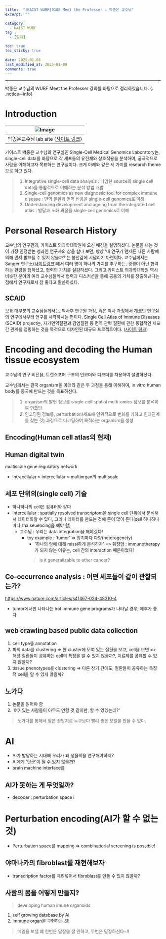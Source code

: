 ```yaml
---
title:  "[KAIST WURF]0108 Meet the Professer : 박종은 교수님" 
excerpt: ""

category:
  - KAIST_WURF
tag :
  - [일지]

toc: true
toc_sticky: true
 
date: 2025-01-08
last_modified_at: 2025-01-09
comments: true
---
```


---
박종은 교수님의 WURF Meet the Professer 강의를 바탕으로 정리하였습니다.
{: .notice--info}

# Introduction

| ![Image](https://lh3.googleusercontent.com/duxnMrOhVupGWhfd4a_5IuBy7SQI9E8_RqC9MMxvcekUV4Bti6lNDfqK_TSFGyVZX1naigVH3hl-qIeMKSOsM1aXeAsvHQwJgxbSvtgzE35HhdWK=w1280) | 
|:--:| 
| 박종은교수님 lab site ([사이트 링크](https://sites.google.com/view/scmglkaist)) |
카이스트 박종은 교수님의 연구실인 Single-Cell Medical Genomics Laboratory는, single-cell data를 바탕으로 각 세포들의 유전체와 상호작용을 분석하여, 궁극적으로 사람을 이해하고자 목표하는 연구실이다. 크게 아래와 같은 세 가지를 research theme으로 하고 있다.

> 1. Integrative single-cell data analysis : 다앙햔 source의 single cell data를 통합적으로 이해하는 분석 방법 개발
> 2. Single-cell genomics as new diagnostic tool for complex immune disease : 면역 질환과 면역 반응을 single-cell genomics로 이해
> 3. Understanding development and ageing from the integrated cell atlas : 발달과 노화 과정을 single-cell genomics로 이해



# Personal Research History

교수님의 연구관과, 카이스트 의과학대학원에 오신 배경을 설명하셨다. 논문을 내는 것이 가장 인정받는 성과인 연구자의 삶을 살다 보면, 항상 '내 연구가 언제든 다른 사람에 의해 먼저 발표될 수 있지 않을까?'는 불안감에 시달리기 마련이다. 교수님께서는 Sanger 연구소([사이트링크](https://www.sanger.ac.uk/))에서 여러 명이 하나의 가치를 추구하는, 경쟁이 아닌 협력하는 환경을 접하셨고, 협력의 가치를 실감하셨다. 그리고 카이스트 의과학대학원 역시 비슷한 분야의 여러 교수님들께서 협력과 디스커션을 통해 공동의 가치를 창출해낸다는 점에서 연구자로서 참 좋다고 말씀하셨다.


## SCAID
보통 대부분의 교수님들께서는, 박사후 연구원 과정, 혹은 박사 과정에서 계셨던 연구실의 연구에서부터 연구를 시작하시는 편이다. 
Single Cell Atlas of Immune Diseases (SCAID) project는, 자가면역질환과 감염질환 등 면역 관련 질환에 관한 통합적인 세포 간 관계를 맵핑하는 것을 목적으로 디자인된 대규모 프로젝트이다.
([사이트 링크](https://www.scaid.org/))
<br>

# Encoding and decoding the Human tissue ecosystem

교수님의 연구 비전을, 트랜스포머 구조의 인코더와 디코더를 차용하여 설명하셨다. 

교수님께서는 결국 organism을 아래와 같은 두 과정을 통해 이해하여, in vitro human body를 종국에 만드는 것을 목표하신다.
> 1. organism의 발현 정보를 single-cell spatial multi-omics 정보를 분석하여 인코딩
> 2. 인코딩된 정보를, perturbation(세포에 인위적으로 변화를 가하고 인과관계를 찾는 것) 과정으로 디코딩하여 목적하는 organism을 생성

## Encoding(Human cell atlas의 현재)
## Human digital twin 

multiscale gene regulatory network

- intracellular > intercellular > multiorgan의 multiscale

## 세포 단위의(single cell) 기술
- 하나하나의 cell은 컴퓨터와 같다
- intercellular : spatially resolved transcriptom을 single cell 단위에서 분석해서 데이터화할 수 있다, 그러나 데이터를 만드는 것에 돈이 많이 든다(cell 하나하나마다 rna seuencing을 해야 함)
  - 교수님 : 우리는 data integration을 해야겠다!
    - toy example : 'tumor' => 장기마다 다양(heterogenety)
      - '하나의 암에 대해 missi하게 분석하자' => 췌장암 : immunotherapy가 되지 않는 이유는, cell 간의 interaction 때문이었다!
      > is it generalizable to other cancer?

## Co-occurrence analysis : 어떤 세포들이 같이 관찰되는가?

https://www.nature.com/articles/s41467-024-48310-4
- tumor에서만 나타나는 hot immune gene programs가 나타날 경우, 예후가 좋다

## web crawling based public data collection
1. cell type를 annotation
2. 피의 data를 clustering => 한 cluster에 모여 있는 질환을 보고, cell을 보면 => 해당 질환들이 공유하는 cell의 특징을 알 수 있지 않을까?, 치료제를 공유할 수 있지 않을까?
3. tissue phenotypes를 clustering => 다른 장기 간에도, 질환들이 공유하는 특징적 cell을 알 수 있지 않을까?

## 노가다
1. 논문을 읽어야 함
2. '여기있는 사람들이 아무도 안할 것 같지만, 할 수 있겠는데?'
> 노가다를 통해서 얻은 정답지로 누구보다 빨리 좋은 모델을 만들 수 있다.

# AI
- AI가 발달하는 시대에 우리가 왜 생물학을 연구해야하지?
- AI에게 '단군'이 될 수 있지 않을까?
- brain machine interface를 

## AI가 못하는 게 무엇일까?
- decoder : perturbation space !



# Perturbation encoding(AI가 할 수 없는 것)
- Perturbation space를 mapping => combinatiorial screening is possible!


## 야마나카의 fibroblast를 재현해보자
- transcription factor를 때려넣어서 fibroblast를 만들 수 있지 않을까?

## 사람의 몸을 어떻게 만들지?
> developing human imune organoids

1. self growing database by AI
2. Immune organ을 구현하는 것! 

> 메일을 보낼 떄 한번은 답장을 잘 안하고, 두번은 답장하신다~!!

